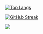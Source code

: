 [![Top Langs](https://github-readme-stats.vercel.app/api/top-langs/?username=Jiggy97&hide_progress=true&theme=vue)](https://github.com/Jiggy97/github-readme-stats)

[![GitHub Streak](https://github-readme-streak-stats.herokuapp.com/?user=Jiggy97&theme=vue)](https://git.io/streak-stats)

![](https://github-profile-summary-cards.vercel.app/api/cards/profile-details?username=Jiggy97&theme=vue)

